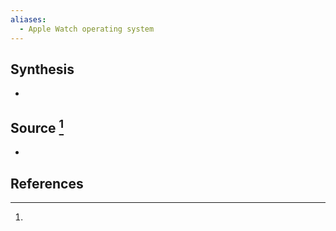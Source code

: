 ```yaml
---
aliases:
  - Apple Watch operating system
---
```

## Synthesis
- 
## Source [^1]
- 
## References

[^1]: